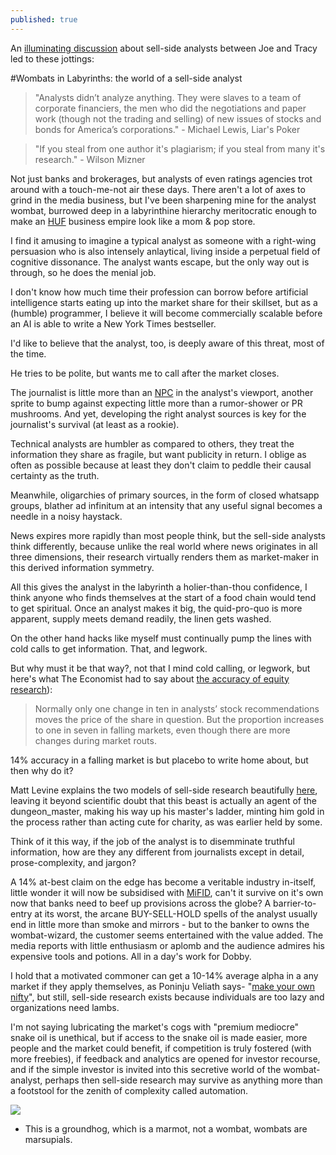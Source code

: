 ```yaml
---
published: true
---
```

An [illuminating discussion](https://www.bloomberg.com/news/audio/2017-09-29/what-a-sell-side-analyst-does-and-how-the-job-has-changed) about sell-side analysts between Joe and Tracy led to these jottings:

#Wombats in Labyrinths: the world of a sell-side analyst

>"Analysts didn’t analyze anything. They were slaves to a team of corporate financiers, the men who did the negotiations and paper work (though not the trading and selling) of new issues of stocks and bonds for America’s corporations." - Michael Lewis, Liar's Poker

> "If you steal from one author it's plagiarism; if you steal from many it's research." - Wilson Mizner 

Not just banks and brokerages, but analysts of even ratings agencies trot around with a touch-me-not air these days. There aren't a lot of axes to grind in the media business, but I've been sharpening mine for the analyst wombat, burrowed deep in a labyrinthine hierarchy meritocratic enough to make an [HUF](https://en.wikipedia.org/wiki/Hindu_joint_family#Hindu_Undivided_Family) business empire look like a mom & pop store.

I find it amusing to imagine a typical analyst as someone with a right-wing persuasion who is also intensely anlaytical, living inside a perpetual field of cognitive dissonance. The analyst wants escape, but the only way out is through, so he does the menial job. 

I don't know how much time their profession can borrow before artificial intelligence starts eating up into the market share for their skillset, but as a (humble) programmer, I believe it will become commercially scalable before an AI is able to write a New York Times bestseller. 

I'd like to believe that the analyst, too, is deeply aware of this threat, most of the time.

He tries to be polite, but wants me to call after the market closes.

The journalist is little more than an [NPC](https://en.wikipedia.org/wiki/Non-player_character) in the analyst's viewport, another sprite to bump against expecting little more than a rumor-shower or PR mushrooms. And yet, developing the right analyst sources is key for the journalist's survival (at least as a rookie).

Technical analysts are humbler as compared to others, they treat the information they share as fragile, but want publicity in return. I oblige as often as possible because at least they don't claim to peddle their causal certainty as the truth.

Meanwhile, oligarchies of primary sources, in the form of closed whatsapp groups, blather ad infinitum at an intensity that any useful signal becomes a needle in a noisy haystack.

News expires more rapidly than most people think, but the sell-side analysts think differently, because unlike the real world where news originates in all three dimensions, their research virtually renders them as market-maker in this derived information symmetry. 

All this gives the analyst in the labyrinth a holier-than-thou confidence, I think anyone who finds themselves at the start of a food chain would tend to get spiritual. Once an analyst makes it big, the quid-pro-quo is more apparent, supply meets demand readily, the linen gets washed.

On the other hand hacks like myself must continually pump the lines with cold calls to get information. That, and legwork.

But why must it be that way?, not that I mind cold calling, or legwork, but here's what The Economist had to say about [the accuracy of equity research](https://www.economist.com/news/finance-and-economics/21594358-bear-market-or-bull-analysts-give-bad-advice-consistently-wrong)):

> Normally only one change in ten in analysts’ stock recommendations moves the price of the share in question. But the proportion increases to one in seven in falling markets, even though there are more changes during market routs.

14% accuracy in a falling market is but placebo to write home about, but then why do it?

Matt Levine explains the two models of sell-side research beautifully [here](https://www.bloomberg.com/view/articles/2017-01-20/wall-street-analysts-give-investors-what-they-want), leaving it beyond scientific doubt that this beast is actually an agent of the dungeon_master, making his way up his master's ladder, minting him gold in the process rather than acting cute for charity, as was earlier held by some.

Think of it this way, if the job of the analyst is to disemminate truthful information, how are they any different from journalists except in detail, prose-complexity, and jargon? 

A 14% at-best claim on the edge has become a veritable industry in-itself, little wonder it will now be subsidised with [MiFID](https://en.wikipedia.org/wiki/Markets_in_Financial_Instruments_Directive_2004), can't it survive on it's own now that banks need to beef up provisions across the globe? A barrier-to-entry at its worst, the arcane BUY-SELL-HOLD spells of the analyst usually end in little more than smoke and mirrors - but to the banker to owns the wombat-wizard, the customer seems entertained with the value added. The media reports with little enthusiasm or aplomb and the audience admires his expensive tools and potions. All in a day's work for Dobby.

I hold that a motivated commoner can get a 10-14% average alpha in a any market if they apply themselves, as Poninju Veliath says- "[make your own nifty](http://www.thehindubusinessline.com/markets/forget-the-nifty-make-your-own-index-says-porinju-veliyath/article7896736.ece)", but still, sell-side research exists because individuals are too lazy and organizations need lambs.

I'm not saying lubricating the market's cogs with "premium mediocre" snake oil is unethical, but if access to the snake oil is made easier, more people and the market could benefit, if competition is truly fostered (with more freebies), if feedback and analytics are opened for investor recourse, and if the simple investor is invited into this secretive world of the wombat-analyst, perhaps then sell-side research may survive as anything more than a footstool for the zenith of complexity called automation. 

![](http://assets.nydailynews.com/polopoly_fs/1.154356.1314005363!/img/httpImage/image.jpg_gen/derivatives/landscape_1200/alg-bloomberg-groundhog-jpg.jpg)
* This is a groundhog, which is a marmot, not a wombat, wombats are marsupials.
